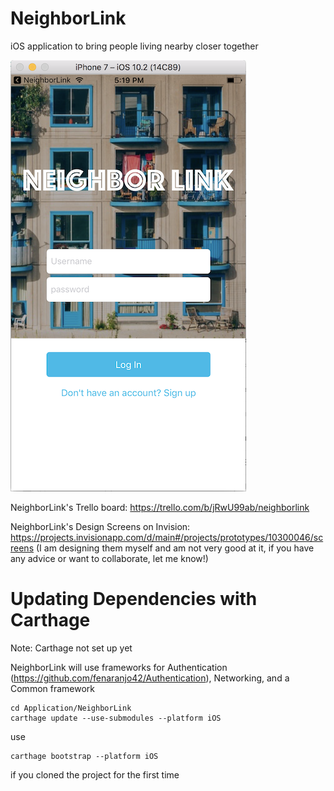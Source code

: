 # NeighborLink
iOS application to bring people living nearby closer together

![Screenshot](Screenshots/Login.png?raw=true "Login")

NeighborLink's Trello board: https://trello.com/b/jRwU99ab/neighborlink

NeighborLink's Design Screens on Invision: https://projects.invisionapp.com/d/main#/projects/prototypes/10300046/screens
(I am designing them myself and am not very good at it, if you have any advice or want to collaborate, let me know!)

# Updating Dependencies with Carthage
Note: Carthage not set up yet

NeighborLink will use frameworks for Authentication (https://github.com/fenaranjo42/Authentication), Networking, and a Common framework 

```
cd Application/NeighborLink
carthage update --use-submodules --platform iOS
```
use
```
carthage bootstrap --platform iOS
```
if you cloned the project for the first time

